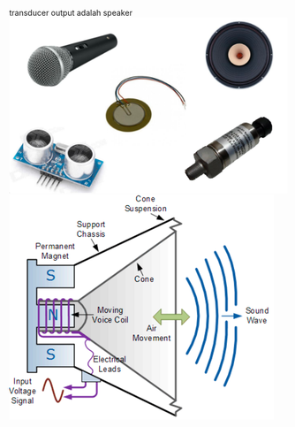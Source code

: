 transducer output adalah speaker
![b40634e3795f5b58bd9ae1abf7f22b98.png](../../../_resources/b40634e3795f5b58bd9ae1abf7f22b98.png)
![255cdc3c809631f0c9b53eb34a4c2d30.png](../../../_resources/255cdc3c809631f0c9b53eb34a4c2d30.png)
